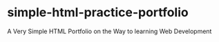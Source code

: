 # simple-html-practice-portfolio
A Very Simple HTML Portfolio on the Way to learning Web Development
